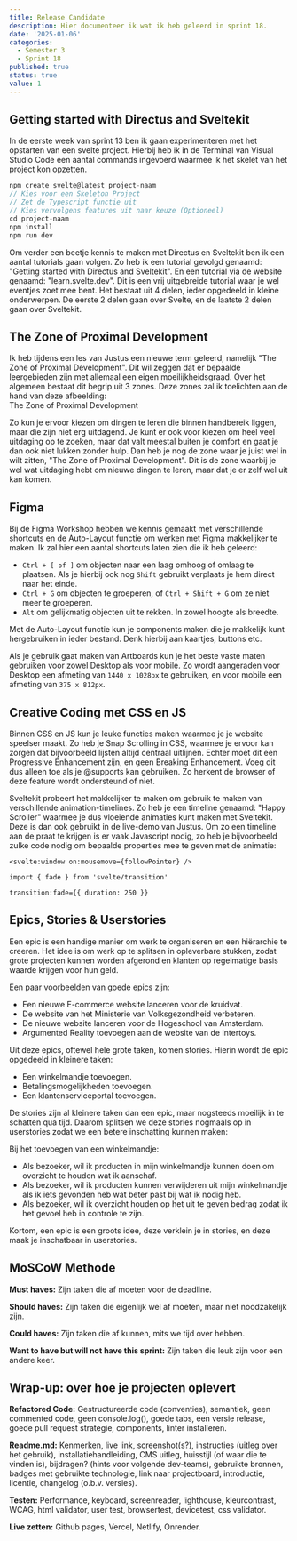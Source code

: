 ```yaml
---
title: Release Candidate
description: Hier documenteer ik wat ik heb geleerd in sprint 18.
date: '2025-01-06'
categories:
  - Semester 3
  - Sprint 18
published: true
status: true
value: 1
---
```




## Getting started with Directus and Sveltekit
In de eerste week van sprint 13 ben ik gaan experimenteren met het opstarten van een svelte project. Hierbij heb ik 
in de Terminal van Visual Studio Code een aantal commands ingevoerd waarmee ik het skelet van het project kon opzetten. 
<br>

````ts
npm create svelte@latest project-naam
// Kies voor een Skeleton Project
// Zet de Typescript functie uit
// Kies vervolgens features uit naar keuze (Optioneel)
cd project-naam
npm install
npm run dev
````
Om verder een beetje kennis te maken met Directus en Sveltekit ben ik een aantal tutorials gaan volgen.
Zo heb ik een tutorial gevolgd genaamd: "Getting started with Directus and Sveltekit". En een tutorial 
via de website genaamd: "learn.svelte.dev". Dit is een vrij uitgebreide tutorial waar je wel eventjes 
zoet mee bent. Het bestaat uit 4 delen, ieder opgedeeld in kleine onderwerpen. De eerste 2 delen gaan 
over Svelte, en de laatste 2 delen gaan over Sveltekit.

## The Zone of Proximal Development
Ik heb tijdens een les van Justus een nieuwe term geleerd, namelijk "The Zone of Proximal Development". Dit wil zeggen
dat er bepaalde leergebieden zijn met allemaal een eigen moeilijkheidsgraad. Over het algemeen bestaat dit begrip uit 3 zones.
Deze zones zal ik toelichten aan de hand van deze afbeelding:
<br>
The Zone of Proximal Development

Zo kun je ervoor kiezen om dingen te leren die binnen handbereik liggen, maar die zijn niet erg uitdagend. Je kunt er ook voor kiezen
om heel veel uitdaging op te zoeken, maar dat valt meestal buiten je comfort en gaat je dan ook niet lukken zonder hulp. Dan heb je nog
de zone waar je juist wel in wilt zitten, "The Zone of Proximal Development". Dit is de zone waarbij je wel wat uitdaging hebt om nieuwe 
dingen te leren, maar dat je er zelf wel uit kan komen.

## Figma 
Bij de Figma Workshop hebben we kennis gemaakt met verschillende shortcuts en de Auto-Layout functie om werken met Figma makkelijker te maken.
Ik zal hier een aantal shortcuts laten zien die ik heb geleerd:
- ``Ctrl + [ of ]`` om objecten naar een laag omhoog of omlaag te plaatsen. Als je hierbij ook nog ``Shift`` gebruikt verplaats je hem direct naar het einde.
- ``Ctrl + G`` om objecten te groeperen, of ``Ctrl + Shift + G`` om ze niet meer te groeperen.
- ``Alt`` om gelijkmatig objecten uit te rekken. In zowel hoogte als breedte.

Met de Auto-Layout functie kun je components maken die je makkelijk kunt hergebruiken in ieder bestand. Denk hierbij aan kaartjes, buttons etc. 

Als je gebruik gaat maken van Artboards kun je het beste vaste maten gebruiken voor zowel Desktop als voor mobile. Zo wordt aangeraden voor Desktop
een afmeting van ``1440 x 1028px`` te gebruiken, en voor mobile een afmeting van ``375 x 812px``.

## Creative Coding met CSS en JS
Binnen CSS en JS kun je leuke functies maken waarmee je je website speelser maakt. Zo heb je Snap Scrolling in CSS, waarmee je ervoor kan zorgen 
dat bijvoorbeeld lijsten altijd centraal uitlijnen. Echter moet dit een Progressive Enhancement zijn, en geen Breaking Enhancement. Voeg dit dus 
alleen toe als je @supports kan gebruiken. Zo herkent de browser of deze feature wordt ondersteund of niet.

Sveltekit probeert het makkelijker te maken om gebruik te maken van verschillende animation-timelines. Zo heb je een timeline genaamd: "Happy Scroller"
waarmee je dus vloeiende animaties kunt maken met Sveltekit. Deze is dan ook gebruikt in de live-demo van Justus. Om zo een timeline aan de praat te 
krijgen is er vaak Javascript nodig, zo heb je bijvoorbeeld zulke code nodig om bepaalde properties mee te geven met de animatie:

``<svelte:window on:mousemove={followPointer} />``

``import { fade } from 'svelte/transition'``

``transition:fade={{ duration: 250 }}``

## Epics, Stories & Userstories
Een epic is een handige manier om werk te organiseren en een hiërarchie te creeren. Het idee is om werk op te splitsen in 
opleverbare stukken, zodat grote projecten kunnen worden afgerond en klanten op regelmatige basis waarde krijgen voor hun geld.

Een paar voorbeelden van goede epics zijn:
- Een nieuwe E-commerce website lanceren voor de kruidvat.
- De website van het Ministerie van Volksgezondheid verbeteren.
- De nieuwe website lanceren voor de Hogeschool van Amsterdam.
- Argumented Reality toevoegen aan de website van de Intertoys.

Uit deze epics, oftewel hele grote taken, komen stories. Hierin wordt de epic opgedeeld in kleinere taken:
- Een winkelmandje toevoegen.
- Betalingsmogelijkheden toevoegen.
- Een klantenserviceportal toevoegen.

De stories zijn al kleinere taken dan een epic, maar nogsteeds moeilijk in te schatten qua tijd. Daarom splitsen
we deze stories nogmaals op in userstories zodat we een betere inschatting kunnen maken:

Bij het toevoegen van een winkelmandje:
- Als bezoeker, wil ik producten in mijn winkelmandje kunnen doen om overzicht te houden wat ik aanschaf.
- Als bezoeker, wil ik producten kunnen verwijderen uit mijn winkelmandje als ik iets gevonden heb wat beter past bij wat ik nodig heb.
- Als bezoeker, wil ik overzicht houden op het uit te geven bedrag zodat ik het gevoel heb in controle te zijn.

Kortom, een epic is een groots idee, deze verklein je in stories, en deze maak je inschatbaar in userstories.

## MoSCoW Methode
**Must haves:** Zijn taken die af moeten voor de deadline.

**Should haves:** Zijn taken die eigenlijk wel af moeten, maar niet noodzakelijk zijn.

**Could haves:** Zijn taken die af kunnen, mits we tijd over hebben.

**Want to have but will not have this sprint:** Zijn taken die leuk zijn voor een andere keer.

## Wrap-up: over hoe je projecten oplevert

**Refactored Code:** Gestructureerde code (conventies), semantiek, geen commented code, geen console.log(), goede tabs, een versie release, goede pull request strategie, components, linter installeren.  

**Readme.md:** Kenmerken, live link, screenshot(s?), instructies (uitleg over het gebruik), installatiehandleiding, CMS uitleg, huisstijl (of waar die te vinden is), bijdragen? (hints voor volgende dev-teams), gebruikte bronnen, badges met gebruikte technologie, link naar projectboard, introductie, licentie, changelog (o.b.v. versies).

**Testen:** Performance, keyboard, screenreader, lighthouse, kleurcontrast, WCAG, html validator, user test, browsertest, devicetest, css validator.

**Live zetten:** Github pages, Vercel, Netlify, Onrender.